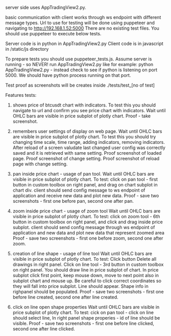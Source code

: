 server side uses AppTradingView2.py.

basic communication with client works through ws endpoint with different message types.
Url to use for testing will be done using puppeteer and navigating to http://192.168.1.52:5000
There are no existing test files. You should use puppeteer to execute below tests.

Server code is in python in AppTradingView2.py
Client code is in javascript in /static/js directory

To prepare tests you should use puppeteer_tests.js.
Assume server is running - so NEVER! run AppTradingView2.py like for example: python AppTradingView2.py - instead check to see if python is listening on port 5000. We should have python process running on that port.



Test proof as screenshots will be creates inside ./tests/test_[no of test]

Features tests:
1) shows price of btcusdt chart with indicators.
To test this you should navigate to url and confirm you see price chart with indicators.
Wait until OHLC bars are visible in price subplot of plotly chart. 
Proof - take screenshot.

2) remembers user settings of display on web page. 
Wait until OHLC bars are visible in price subplot of plotly chart. 
To test this you should try changing time scale, time range, adding indicators, removing indicators. After reload of a screen valudate last changed user config was correctly saved and it is retrieved with same setting.
Proof screenshot of loaded page.
Proof screenshot of change setting.
Proof screenshot of reload page with change setting.

3) pan inside price chart - usage of pan tool.
Wait until OHLC bars are visible in price subplot of plotly chart. 
To test: click on pan tool - first button in custom toolbox on right panel, and drag on chart subplot in chart div. client should send config message to ws endpoint of application and receive new data and plot new data.
Proof - save two screenshots - first one before pan, second one after pan.

4) zoom inside price chart - usage of zoom tool
Wait until OHLC bars are visible in price subplot of plotly chart. 
To test: click on zoom tool - 6th button in custom toolbox on right panel, and click and drag inside price subplot. client should send config message through ws endpoint of application and new data and plot new data that represent zoomed area
Proof - save two screenshots - first one before zoom, second one after zoom.

5) creation of line shape - usage of line tool
Wait until OHLC bars are visible in price subplot of plotly chart. 
To test: 
Click button Delete all drawings in right panel.
Click on line tool - 3rd button in custom toolbox on right panel.
You should draw line in price subplot of chart. In price subplot click first point, keep mouse down, move to next point also in subplot chart and mouse up.
Be careful to click correct coordinates so they will fall into price subplot.
Line should appear. Shape info in righpanel should be populated.
Proof - save two screenshots - first one before line created, second one after line created.

6) click on line open shape properties
Wait until OHLC bars are visible in price subplot of plotly chart. 
To test: cick on pan tool - click on line should select line, In right panel shape properies - id of line should be visible.
Proof - save two screenshots - first one before line clicked, second one after line clicked.
